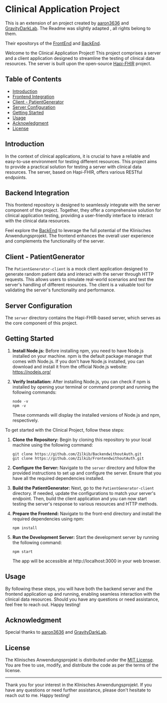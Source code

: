 # Clinical Application Project

This is an extension of an project created by [aaron3636](https://github.com/aaron3636) and [GravityDarkLab](https://github.com/GravityDarkLab). The Readme was slightly adapted , all rights belong to them.

Their epositorys of the [FrontEnd](https://github.com/aaron3636/KAPFrontEnd) and [BackEnd](https://github.com/aaron3636/KAP).

Welcome to the Clinical Application Project! This project comprises a server and a client application designed to streamline the testing of clinical data resources. The server is built upon the open-source [Hapi-FHIR](https://hapifhir.io/) project.



## Table of Contents

- [Introduction](#introduction)
- [Frontend Integration](frontend-integration)
- [Client - PatientGenerator](#client---patientgenerator)
- [Server Configuration](#server-configuration)
- [Getting Started](#getting-started)
- [Usage](#usage)
- [Acknowledgment](#acknowledgment)
- [License](#license)

## Introduction

In the context of clinical applications, it is crucial to have a reliable and easy-to-use environment for testing different resources. This project aims to provide a practical solution for testing a server with clinical data resources. The server, based on Hapi-FHIR, offers various RESTful endpoints.

## Backend Integration

This frontend repository is designed to seamlessly integrate with the server component of the project. Together, they offer a comprehensive solution for clinical application testing, providing a user-friendly interface to interact with the clinical data resources.

Feel explore the [BackEnd](https://github.com/Zilkib/BackendwithoutAuth) to leverage the full potential of the Klinisches Anwendungsprojekt. The frontend enhances the overall user experience and complements the functionality of the server.

## Client - PatientGenerator

The `PatientGenerator-client` is a mock client application designed to generate random patient data and interact with the server through HTTP requests. This allows users to simulate real-world scenarios and test the server's handling of different resources. The client is a valuable tool for validating the server's functionality and performance.

## Server Configuration

The `server` directory contains the Hapi-FHIR-based server, which serves as the core component of this project. 

## Getting Started

1. **Install Node.js:**
   Before installing npm, you need to have Node.js installed on your machine. npm is the default package manager that comes with Node.js. If you don't have Node.js installed, you can download and install it from the official Node.js website: https://nodejs.org/

2. **Verify Installation:**
   After installing Node.js, you can check if npm is installed by opening your terminal or command prompt and running the following commands:
   ```
   node -v
   npm -v
   ```
   These commands will display the installed versions of Node.js and npm, respectively.

To get started with the Clinical Project, follow these steps:

1. **Clone the Repository:** Begin by cloning this repository to your local machine using the following command:
   ```
   git clone https://github.com/Zilkib/BackendwithoutAuth.git
   git clone https://github.com/Zilkib/FrontendwithoutAuth.git
   ```

2. **Configure the Server:** Navigate to the `server` directory and follow the provided instructions to set up and configure the server. Ensure that you have all the required dependencies installed.

3. **Build the PatientGenerator:** Next, go to the `PatientGenerator-client` directory. If needed, update the configurations to match your server's endpoint. Then, build the client application and you can now start testing the server's response to various resources and HTTP methods.

4. **Prepare the Frontend:** Navigate to the front-end directory and install the required dependencies using npm:
   ```
   npm install
   ```

5. **Run the Development Server:** Start the development server by running the following command:
   ```
   npm start
   ```
   The app will be accessible at http://localhost:3000 in your web browser.

## Usage

By following these steps, you will have both the backend server and the frontend application up and running, enabling seamless interaction with the clinical data resources. Should you have any questions or need assistance, feel free to reach out. Happy testing!

## Acknowledgment

Special thanks to [aaron3636](https://github.com/aaron3636) and [GravityDarkLab](https://github.com/GravityDarkLab).
## License

The Klinisches Anwendungsprojekt is distributed under the [MIT License](LICENSE). You are free to use, modify, and distribute the code as per the terms of the license.

---

Thank you for your interest in the Klinisches Anwendungsprojekt. If you have any questions or need further assistance, please don't hesitate to reach out to me. Happy testing!
